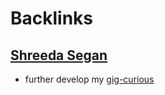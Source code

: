 
# Backlinks
## [Shreeda Segan](<Shreeda Segan.md>)
- further develop my [gig-curious](<gig-curious.md>)

